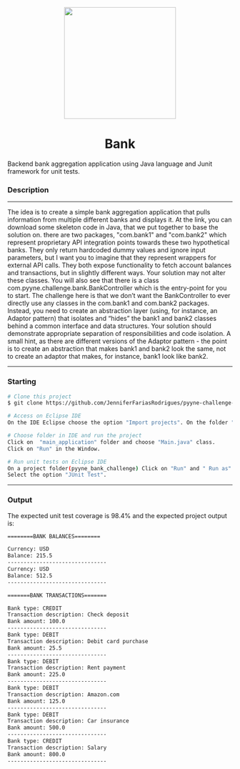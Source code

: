 <p align="center">
 <img src="https://qph.cf2.quoracdn.net/main-qimg-62be9fb6e1d7166e9cbeeed913096752" height="250" width="250">  </p>
 <h1 align="center">Bank</h1>
<p align="center">
</p>
Backend bank aggregation application using Java language and Junit framework for unit tests.


### Description 
---
 The idea is to create a simple bank aggregation application that pulls information from multiple different banks and displays it. At the link, you can download some skeleton code in Java, that we put together to base the solution on.
there are two packages, "com.bank1" and "com.bank2" which represent proprietary API integration points towards these two hypothetical banks. They only return hardcoded dummy values and ignore input parameters, but I want you to imagine that they represent wrappers for external API calls. They both expose functionality to fetch account balances and transactions, but in slightly different ways. Your solution may not alter these classes.
You will also see that there is a class com.pyyne.challenge.bank.BankController which is the entry-point for you to start.
The challenge here is that we don’t want the BankController to ever directly use any classes in the com.bank1 and com.bank2 packages. Instead, you need to create an abstraction layer (using, for instance, an Adaptor pattern) that isolates and “hides” the bank1 and bank2 classes behind a common interface and data structures. Your solution should demonstrate appropriate separation of responsibilities and code isolation. A small hint, as there are different versions of the Adaptor pattern - the point is to create an abstraction that makes bank1 and bank2 look the same, not to create an adaptor that makes, for instance, bank1 look like bank2.



---

### Starting
```bash
# Clone this project
$ git clone https://github.com/JenniferFariasRodrigues/pyyne-challenge-bank.git

# Access on Eclipse IDE
On the IDE Eclipse choose the option "Import projects". On the folder "General" choose "Existing Projects into workspace" and choose  pyyne-challenge-bank folder.

# Choose folder in IDE and run the project
Click on  "main_application" folder and choose "Main.java" class.
Click on "Run" in the Window.

# Run unit tests on Eclipse IDE
On a project folder(pyyne_bank_challenge) Click on "Run" and " Run as". 
Select the option "JUnit Test".

```

---
### Output
The expected unit test coverage is 98.4% and the expected project output is:
```bash
========BANK BALANCES========

Currency: USD
Balance: 215.5
-------------------------------
Currency: USD
Balance: 512.5
-------------------------------

=======BANK TRANSACTIONS=======

Bank type: CREDIT
Transaction description: Check deposit
Bank amount: 100.0
-------------------------------
Bank type: DEBIT
Transaction description: Debit card purchase
Bank amount: 25.5
-------------------------------
Bank type: DEBIT
Transaction description: Rent payment
Bank amount: 225.0
-------------------------------
Bank type: DEBIT
Transaction description: Amazon.com
Bank amount: 125.0
-------------------------------
Bank type: DEBIT
Transaction description: Car insurance
Bank amount: 500.0
-------------------------------
Bank type: CREDIT
Transaction description: Salary
Bank amount: 800.0
-------------------------------

```



